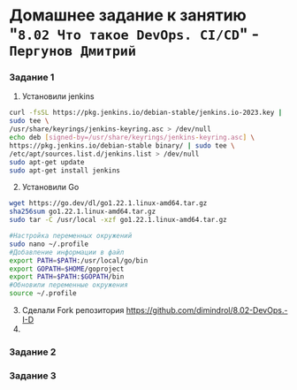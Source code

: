 # Домашнее задание к занятию "`8.02 Что такое DevOps. СI/СD`" - `Пергунов Дмитрий`

### Задание 1
1. Установили jenkins
```bash
curl -fsSL https://pkg.jenkins.io/debian-stable/jenkins.io-2023.key |
sudo tee \
/usr/share/keyrings/jenkins-keyring.asc > /dev/null
echo deb [signed-by=/usr/share/keyrings/jenkins-keyring.asc] \
https://pkg.jenkins.io/debian-stable binary/ | sudo tee \
/etc/apt/sources.list.d/jenkins.list > /dev/null
sudo apt-get update
sudo apt-get install jenkins
```
2. Установили Go
```bash
wget https://go.dev/dl/go1.22.1.linux-amd64.tar.gz
sha256sum go1.22.1.linux-amd64.tar.gz
sudo tar -C /usr/local -xzf go1.22.1.linux-amd64.tar.gz

#Настройка переменных окружений
sudo nano ~/.profile
#Добавление информации в файл
export PATH=$PATH:/usr/local/go/bin
export GOPATH=$HOME/goproject
export PATH=$PATH:$GOPATH/bin
#Обновили переменные окружения
source ~/.profile
```
3. Сделали Fork репозитория https://github.com/dimindrol/8.02-DevOps.-I-D
4. 
    
### Задание 2

### Задание 3


